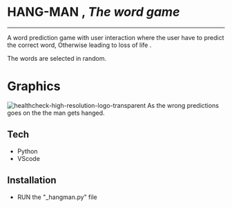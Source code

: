 # HANG-MAN  , _The word game_ 
 ------------

A word prediction game with user interaction where the user have to predict the correct word, Otherwise leading to loss of life .

The words are selected in random.

# Graphics
![healthcheck-high-resolution-logo-transparent](https://github.com/user-attachments/assets/cbe4539a-e738-4dbf-b40c-cacfc212331d)
As the wrong predictions goes on the the man gets hanged.


## Tech



- Python
- VScode



## Installation


- RUN the "_hangman.py" file

